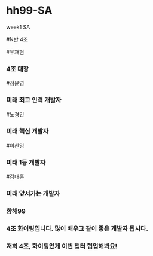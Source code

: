 # hh99-SA
week1 SA

#N반 4조

#유재현
### 4조 대장
#정윤영
### 미래 최고 인력 개발자
#노경민
### 미래 핵심 개발자
#이찬영
### 미래 1등 개발자
#김태훈
### 미래 앞서가는 개발자

### 항해99

### 4조 화이팅입니다. 많이 배우고 같이 좋은 개발자 됩시다.

### 저희 4조, 화이팅있게 이번 챕터 협업해봐요!

